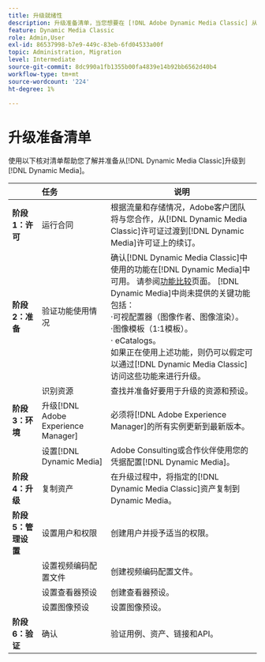 ```yaml
---
title: 升级就绪性
description: 升级准备清单，当您想要在 [!DNL Adobe Dynamic Media Classic] 从 [!DNL Dynamic Media] 前进到 [!DNL Adobe Experience Manager]时。
feature: Dynamic Media Classic
role: Admin,User
exl-id: 86537998-b7e9-449c-83eb-6fd04533a00f
topic: Administration, Migration
level: Intermediate
source-git-commit: 8dc990a1fb1355b00fa4839e14b92bb6562d40b4
workflow-type: tm+mt
source-wordcount: '224'
ht-degree: 1%

---
```


# 升级准备清单

使用以下核对清单帮助您了解并准备从[!DNL Dynamic Media Classic]升级到[!DNL Dynamic Media]。

|  | 任务 | 说明 |
| :--- | :--- | --- |
| **阶段1：许可** | 运行合同 | 根据流量和存储情况，Adobe客户团队将与您合作，从[!DNL Dynamic Media Classic]许可证过渡到[!DNL Dynamic Media]许可证上的续订。 |
| **阶段2：准备** | 验证功能使用情况 | 确认[!DNL Dynamic Media Classic]中使用的功能在[!DNL Dynamic Media]中可用。 请参阅[功能比较](/help/using/upgrade-feature-comparison.md)页面。 [!DNL Dynamic Media]中尚未提供的关键功能包括：<br>·可视配置器（图像作者、图像渲染）。<br>·图像模板（1:1模板）。<br>· eCatalogs。<br>如果正在使用上述功能，则仍可以假定可以通过[!DNL Dynamic Media Classic]访问这些功能来进行升级。 |
|   | 识别资源 | 查找并准备好要用于升级的资源和预设。 |
| **阶段3：环境** | 升级[!DNL Adobe Experience Manager] | 必须将[!DNL Adobe Experience Manager]的所有实例更新到最新版本。 |
|   | 设置[!DNL Dynamic Media] | Adobe Consulting或合作伙伴使用您的凭据配置[!DNL Dynamic Media]。 |
| **阶段4：升级** | 复制资产 | 在升级过程中，将指定的[!DNL Dynamic Media Classic]资产复制到Dynamic Media。 |
| **阶段5：管理设置** | 设置用户和权限 | 创建用户并授予适当的权限。 |
|   | 设置视频编码配置文件 | 创建视频编码配置文件。 |
|   | 设置查看器预设 | 创建查看器预设。 |
|   | 设置图像预设 | 设置图像预设。 |
| **阶段6：验证** | 确认 | 验证用例、资产、链接和API。 |
